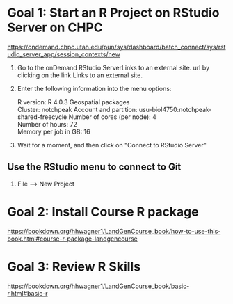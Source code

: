 # Goal 1: Start an R Project on RStudio Server on CHPC
https://ondemand.chpc.utah.edu/pun/sys/dashboard/batch_connect/sys/rstudio_server_app/session_contexts/new

1. Go to the onDemand RStudio ServerLinks to an external site. url by clicking on the link.Links to an external site.

2. Enter the following information into the menu options:

   R version: R 4.0.3 Geospatial packages  
   Cluster: notchpeak
   Account and partition: usu-biol4750:notchpeak-shared-freecycle
   Number of cores (per node): 4  
   Number of hours: 72  
   Memory per job in GB: 16

3. Wait for a moment, and then click on "Connect to RStudio Server"

## Use the RStudio menu to connect to Git
1. File --> New Project

# Goal 2: Install Course R package  
https://bookdown.org/hhwagner1/LandGenCourse_book/how-to-use-this-book.html#course-r-package-landgencourse

# Goal 3: Review R Skills
https://bookdown.org/hhwagner1/LandGenCourse_book/basic-r.html#basic-r 
